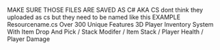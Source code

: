 MAKE SURE THOSE FILES ARE SAVED AS C#   AKA CS            dont think they uploaded as cs but they need to be named like this
EXAMPLE
Resourcename.cs
Over 300 Unique Features 
3D Player Inventory System With Item Drop And Pick /  Stack Modifer / Item Stack /  Player Health  /  Player Damage
